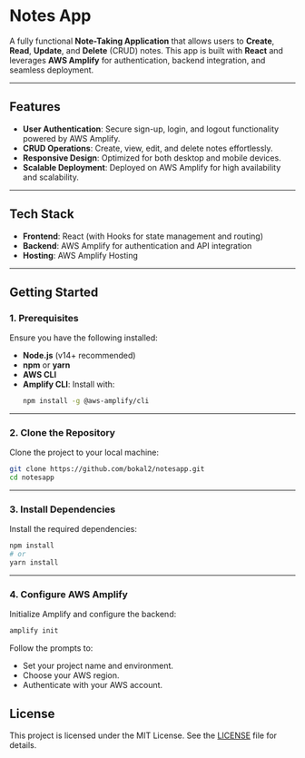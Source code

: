 # **Notes App**

A fully functional **Note-Taking Application** that allows users to **Create**, **Read**, **Update**, and **Delete** (CRUD) notes. This app is built with **React** and leverages **AWS Amplify** for authentication, backend integration, and seamless deployment.

---

## **Features**

- **User Authentication**: Secure sign-up, login, and logout functionality powered by AWS Amplify.
- **CRUD Operations**: Create, view, edit, and delete notes effortlessly.
- **Responsive Design**: Optimized for both desktop and mobile devices.
- **Scalable Deployment**: Deployed on AWS Amplify for high availability and scalability.

---

## **Tech Stack**

- **Frontend**: React (with Hooks for state management and routing)
- **Backend**: AWS Amplify for authentication and API integration
- **Hosting**: AWS Amplify Hosting

---

## **Getting Started**

### **1. Prerequisites**

Ensure you have the following installed:
- **Node.js** (v14+ recommended)
- **npm** or **yarn**
- **AWS CLI**
- **Amplify CLI**: Install with:
  ```bash
  npm install -g @aws-amplify/cli
  ```

---

### **2. Clone the Repository**

Clone the project to your local machine:
```bash
git clone https://github.com/bokal2/notesapp.git
cd notesapp
```

---

### **3. Install Dependencies**

Install the required dependencies:
```bash
npm install
# or
yarn install
```

---

### **4. Configure AWS Amplify**

Initialize Amplify and configure the backend:
```bash
amplify init
```
Follow the prompts to:
- Set your project name and environment.
- Choose your AWS region.
- Authenticate with your AWS account.

## **License**

This project is licensed under the MIT License. See the [LICENSE](LICENSE) file for details.
